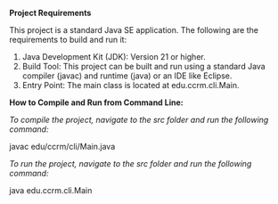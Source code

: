 **Project Requirements**

This project is a standard Java SE application. The following are the requirements to build and run it:

1) Java Development Kit (JDK): Version 21 or higher.
2) Build Tool: This project can be built and run using a standard Java compiler (javac) and runtime (java) or an IDE like Eclipse.
3) Entry Point: The main class is located at edu.ccrm.cli.Main.

**How to Compile and Run from Command Line:**

*To compile the project, navigate to the src folder and run the following command:*

javac edu/ccrm/cli/Main.java


*To run the project, navigate to the src folder and run the following command:*

java edu.ccrm.cli.Main
